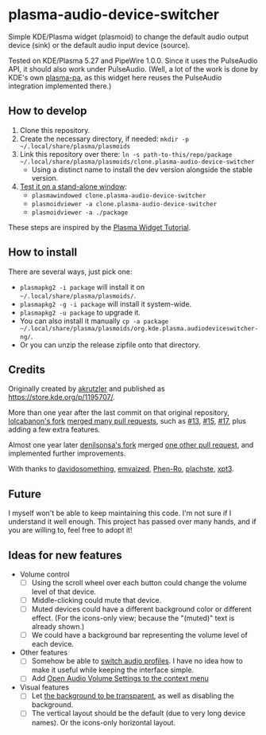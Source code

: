 # plasma-audio-device-switcher

Simple KDE/Plasma widget (plasmoid) to change the default audio output device (sink) or the default audio input device (source).

Tested on KDE/Plasma 5.27 and PipeWire 1.0.0. Since it uses the PulseAudio API, it should also work under PulseAudio. (Well, a lot of the work is done by KDE's own [plasma-pa](https://invent.kde.org/plasma/plasma-pa), as this widget here reuses the PulseAudio integration implemented there.)

## How to develop

1. Clone this repository.
2. Create the necessary directory, if needed: `mkdir -p ~/.local/share/plasma/plasmoids`
3. Link this repository over there: `ln -s path-to-this/repo/package ~/.local/share/plasma/plasmoids/clone.plasma-audio-device-switcher`
    * Using a distinct name to install the dev version alongside the stable version.
4. [Test it on a stand-alone window](https://develop.kde.org/docs/plasma/widget/testing/):
    * `plasmawindowed clone.plasma-audio-device-switcher`
    * `plasmoidviewer -a clone.plasma-audio-device-switcher`
    * `plasmoidviewer -a ./package`

These steps are inspired by the [Plasma Widget Tutorial](https://develop.kde.org/docs/plasma/widget/).

## How to install

There are several ways, just pick one:

* `plasmapkg2 -i package` will install it on `~/.local/share/plasma/plasmoids/`.
* `plasmapkg2 -g -i package` will install it system-wide.
* `plasmapkg2 -u package` to upgrade it.
* You can also install it manually `cp -a package ~/.local/share/plasma/plasmoids/org.kde.plasma.audiodeviceswitcher-ng/`.
* Or you can unzip the release zipfile onto that directory.

## Credits

Originally created by [akrutzler](https://github.com/akrutzler/plasma-audio-device-switcher) and published as <https://store.kde.org/p/1195707/>.

More than one year after the last commit on that original repository, [lolcabanon's fork](https://github.com/lolcabanon/plasma-audio-device-switcher) [merged many pull requests](https://github.com/lolcabanon/plasma-audio-device-switcher/commit/2cda18ad121d11f17dbc4bb52cce229162a40d83), such as [#13](https://github.com/akrutzler/plasma-audio-device-switcher/pull/13), [#15](https://github.com/akrutzler/plasma-audio-device-switcher/pull/15), [#17](https://github.com/akrutzler/plasma-audio-device-switcher/pull/17), plus adding a few extra features.

Almost one year later [denilsonsa's fork](https://github.com/denilsonsa/plasma-audio-device-switcher) merged [one other pull request](https://github.com/akrutzler/plasma-audio-device-switcher/pull/13), and implemented further improvements.

With thanks to
[davidosomething](https://github.com/davidosomething/plasma-audio-device-switcher/commit/53b387127763f3780215c90371d5de3c01fefe7d),
[emvaized](https://github.com/emvaized/plasma-audio-device-switcher/commit/8498d7ab7e2d6b3e88f14d811084ad06b911282f),
[Phen-Ro](https://github.com/Phen-Ro/plasma-audio-device-switcher/commit/788e4376ba2e723d65a812ef90e21ef93fde9c33),
[plachste](https://github.com/plachste/plasma-audio-device-switcher/commit/97c17a4b845197cb8276e2698c131a3bea268d10),
[xpt3](https://github.com/xpt3/plasma-audio-device-switcher/commit/09b32256baaf9b1af7a1d67f6bbf65433a9696bb).

## Future

I myself won't be able to keep maintaining this code. I'm not sure if I understand it well enough. This project has passed over many hands, and if you are willing to, feel free to adopt it!

## Ideas for new features

* Volume control
    * [ ] Using the scroll wheel over each button could change the volume level of that device.
    * [ ] Middle-clicking could mute that device.
    * [ ] Muted devices could have a different background color or different effect. (For the icons-only view; because the "(muted)" text is already shown.)
    * [ ] We could have a background bar representing the volume level of each device.
* Other features
    * [ ] Somehow be able to [switch audio profiles](https://github.com/akrutzler/plasma-audio-device-switcher/issues/9). I have no idea how to make it useful while keeping the interface simple.
    * [ ] Add [Open Audio Volume Settings to the context menu](https://github.com/akrutzler/plasma-audio-device-switcher/issues/6)
* Visual features
    * [ ] Let [the background to be transparent](https://github.com/akrutzler/plasma-audio-device-switcher/issues/8), as well as disabling the background.
    * [ ] The vertical layout should be the default (due to very long device names). Or the icons-only horizontal layout.

